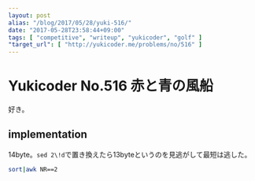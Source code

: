 ```yaml
---
layout: post
alias: "/blog/2017/05/28/yuki-516/"
date: "2017-05-28T23:58:44+09:00"
tags: [ "competitive", "writeup", "yukicoder", "golf" ]
"target_url": [ "http://yukicoder.me/problems/no/516" ]
---
```


# Yukicoder No.516 赤と青の風船

好き。

## implementation

$14$byte。`sed 2\!d`で置き換えたら$13$byteというのを見逃がして最短は逃した。

``` sh
sort|awk NR==2
```
